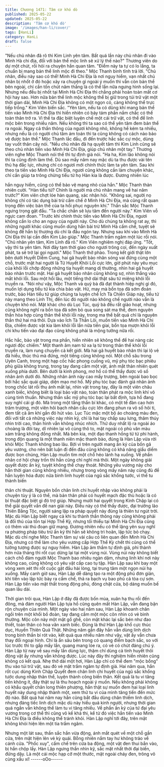 ```yaml
---
title: Chương 1471: Tâm cơ khó dò
published: 2025-05-22
updated: 2025-05-22
description: 'Tâm cơ khó dò'
image: '/images/han-li/cover/'
tags: [HanLi]
category: HanLi
draft: false
---
```


"Nếu chủ nhân đã rõ thì Kim Linh yên tâm. Bất quá lần này chủ
nhân đi vào Minh Hà chi địa, đối với bản thể mộc linh sẽ xử lý thế
nào?" Thương viên do dự một chút, rồi hỏi ra chuyện hắn quan
tâm. "Điểm này ta tự có lo lắng, ta chuẩn bị mang bản thể linh
mộc đi theo." Mộc Thanh bình tĩnh trả lời.
"Chủ nhân, điều này sao có thể! Minh Hà Chi Địa là nơi nguy
hiểm, vạn nhất chủ nhân bị nhốt ở đó hoặc xảy ra chuyện gì ngoài
ý muốn thì vẫn còn bản thể bên ngoài, chỉ cần tốn chút năm thắng
là có thể lần nữa ngưng hình sống lại. Nhưng nếu đều bị nhốt tại
Minh Hà Chi Địa thì chẳng phải hoàn toàn mất cơ hội hay sao.
Hơn nữa bản thể linh mộc không thể bị giữ trong túi trữ vật một
thời gian dài, Minh Hà Chi Địa không có một ngọn cỏ, càng không
thể trực tiếp trồng." Kim Viên biến sắc.
"Yên tâm, nếu ta có dũng khí mang bản thể tiến vào Minh Hà Chi
Địa thì hiển nhiên có bảy tám phần nắm chắc có thể toàn thân trở
ra. Vì thế ta đặc biệt luyện chế một cái trữ vật, có thể để linh mộc
bên trong nhiều năm. Nếu không thì ta sao có thể yên tâm đem
bản thể ra ngoài. Ngay cả thần thông của ngươi không nhỏ,
không hề kém ta nhiều, nhưng nếu là có người chủ tâm ám toán
thì ta cũng không có cách nào bảo vệ được bản thể." Mộc Thanh
lắc đầu, đi đến trước hắc sắc cự mộc, dùng tay vuốt thân cây nói.
"Nếu chủ nhân đã hạ quyết tâm thì Kim Linh cũng sẽ theo chủ
nhân tiến vào Minh Hà Chi Địa, giúp chủ nhân một tay." Thương
viên nghe Mộc Thanh nói thế thì tự định giá nói.
"Ha ha, Kim lão không nói thì ta cũng định làm thế. Dù sao mấy
năm nay mặc dù ta thu được vài tên thủ hạ đắc lực, nhưng chỉ có
ngươi mới chính thức làm ta yên tâm. Sau khi theo ta tiến vào
Minh Hà Chi Địa, ngươi cũng không cần làm chuyện khác, chỉ cần
giúp ta trông chừng tiểu tử họ Hàn kia là được. Đương nhiên lúc

hắn nguy hiểm, cũng có thể bảo vệ mạng nhỏ của hắn." Mộc
Thanh thản nhiên cười. "Hàn tiểu tử? Chính là người mà chủ
nhân mang về hai năm trước?" Kim viên chợt lóe hàn quang, xác
nhận hỏi. "Không sai, người nọ không chỉ có tác dụng bài trừ cấm
chế ở Minh Hà Chi Địa, mà cũng rất quan trọng đến việc bản thể
của ta hồi phục nguyên khí." Thần sắc Mộc Thanh ngưng trọng
gật đầu. "Ta chắc chắn sẽ lưu tâm đến người này." Kim Viên vỗ
ngực cam đoan.
"Trước khi chính thức tiến vào Minh Hà Chi Địa, ngươi không cần
lo cho an nguy của người này. Cho dù chúng ta không rat ay, thì
những người khác cũng muốn dùng hắn bài trừ Minh Hà cấm chế,
tuyệt sẽ không để hắn bị thương dù chỉ là đầu ngón tay. Nhưng
sau khi vào Minh Hà Chi Địa thì lại cần đến Kim Lão giúp." Mộc
Thanh trầm ngâm một lúc rồi nói. "Chủ nhân yên tâm, Kim Linh đã
rõ." Kim Viên nghiêm nghị đáp ứng. "Tốt, vậy thì ta yên tâm. Nơi
đây tạm thời giao cho ngươi trông coi, đến ngày xuất phát, ta sẽ
trở lại gọi ngươi." Mộc Thanh thở phào.
Trong kết giới thật lớn bên dưới Huyết Diễm Cung, hai gã huyết
bào nhân sóng vai đứng cùng một chỗ, trước mặt hai người là Tử
Huyết Khôi Lỗi cực lớn, giờ phút này yêu mục của khôi lỗi chớp
động những tia huyết mang dị thường, nhìn hai gã huyết bào
nhân trước mặt. Hai gã huyết bào nhân cũng không sợ, nhìn
thẳng vào mắt khôi lỗi. Sau một hồi lâu, một tiếng thở dài thật sâu
từ miệng khôi lỗi truyền ra.
"Nói như vậy, Mộc Thanh và quỷ bà đã đạt thành hiệp nghị gì đó,
muốn lợi dụng tiểu tử kia chia bảo vật. Hừ, may mà bổn tọa đã
sớm đoán trước, bảo Hàn tiểu tử giúp chúng ta luyện chế Ích Tà
Chiến Giáp này, tiểu tử này mang theo Linh Thị, đến lúc đó người
nào không chế người nào vẫn là chuyện khó nói. Mặt khác cho dù
Lục Túc, quỷ bà đều rất giảo hoạt, nhưng cũng không nghĩ ra bổn
tọa đã sớm bỏ qua song sát ma thể, đem nguyên thần hòa hợp
cùng thân thể khôi lỗi này, trong ma thể bất quá chỉ là nguyên
thần thứ hai mà thôi.
Dựa vào Ích Tà Thần Lôi, muốn tiến vào Minh Hà Chi Địa, chiếm
được vật kia làm khôi lỗi lần nữa tiến giai, bổn tọa mượn khôi lỗi
chi khu tiến vào đại đạo cũng không phải là mộng tưởng nữa rồi.

Hắc hắc, bảo vật trong ma phần, hiển nhiên sẽ không thể để hai
nàng các ngươi độc chiếm." Một thanh âm nam tử xa lạ từ trong
thân thể khôi lỗi truyền ra, làm rung chuyển cả kết giới. Mà hai gã
huyết bào nhân thì lại lộ vẻ đã hiểu, thúc thủ mà đứng, một tiếng
cũng không nói.
Một chỗ sâu trong Uyên Canh, trong một hạp cốc hắc phong
cuồng vũ, mỹ phụ tóc bạc phiêu phù giữa không trung, trong tay
đang cầm một vật, ánh mắt thản nhiên quét xuống phía dưới. Bên
dưới là kình phong, mơ hồ có thể thấy được vô số nhân ảnh dưới
đó. Những nhân ảnh này cao mấy trượng, bên ngoài bao bọc bởi
hắc sắc quái giáp, diện mạo mơ hồ. Mỹ phụ tóc bạc đánh giá
nhân ảnh trong chốc lát rồi thu ánh mắt lại, nhìn vật trong tay, đây
là một viên châu xanh biếc, không biết là loại bảo vật nào, toàn
thân phát ra mộc linh khí vô cùng tinh thuần. Nhưng thần sắc mỹ
phụ tóc bạc lại bất định, tựa hồ đang suy nghĩ cái gì đó.
Mà trong một tầng thần bí khác, có một tế đàn cao hơn trăm
trượng, một viên hôi bạch nhãn cầu cực lớn đang phun ra vô số
hôi ti, đem tất cả âm khí gần đó hút vào.
Lục Túc mặc một bộ áo choàng màu đen, đối với tất cả những
việc này nhìn kỹ, chỉ là hai tay chắp sau lưng, thâm thúy nhìn trời
cao, thân hình vẫn không nhúc nhích.
Thứ duy nhất lộ ra ngoài áo choàng là đôi tay, dĩ nhiên lại vô cùng
thô to, mặt ngoài có phù văn màu xám trắng không đồng nhất. Mà
bên kia, một đạo thanh hồng từ từ phi hành, trong độn quang là
một thanh niên mặc thanh bào, đúng là Hàn Lập vừa rời khỏi Mộc
Thanh không bao lâu. Bởi vì trên người mang ấn ký của bốn gã
yêu vương, cho nên bất luận đi đến đâu cũng không có khả năng
giấu diếm được bọn chúng, Hàn Lập muốn tìm một chỗ hẻo lánh
hạ xuống.
Về phần nhân cơ hội chạy trốn thì hắn cũng chỉ nghĩ mà thôi. Một
ngày không giải quyết được ấn ký, tuyệt không thể chạy thoát.
Những yêu vương này cho hắn thời gian cũng không nhiều,
nhưng trong vòng mấy năm này cũng đủ để hắn luyện hóa được
nửa bình linh huyết của ngũ sắc khổng tước, vì thế tu thành biến

thân chi thuật.
Nguyên bổn chân linh chi huyết nhập vào không phải là chuyện
tùy ý là có thể, mà bản thân phải có huyết mạch đặc thù hoặc là
có bí thuật đặc biệt gì đó trợ giúp.
Nhưng mười hai quyết trong Kinh Chập lại có thể giải quyết vấn
đề nan giải này.
Điều này có thể thấy được, đại trưởng lão Thiên Bằng Tộc, người
sáng lập ra pháp quyết này đúng là thiên tư ngút trời.
Mặc dù Hàn Lập biết ngay cả khi tu thành thần thông này cũng
không phải là đối thủ của tồn tại Hợp Thể Kỳ, nhưng tối thiểu tại
Minh Hà Chi Địa cũng có thêm vài thủ đoạn giữ mạng.
Đương nhiên nếu có thể lặng yên suy nghĩ ra phương pháp tiêu
trừ ấn ký thì hắn sẽ không trì hoãn, lập tức bỏ chạy.
Mặc dù chỉ nghe Mộc Thanh tâm sự vài câu có liên quan đến
Minh Hà Chi Địa, nhưng có thể làm cho yêu vương cấp Hợp Thể
Kỳ chết thì cũng có thể tưởng tượng được sự nguy hiểm.
Hàn Lập âm thầm tự định giá, phi thành hơn nửa tháng thì rốt cục
dừng lại tại một vùng núi.
Vùng núi này không biết cách chỗ đám người Mộc Thanh bao
nhiêu ngàn dặm, nhưng linh khí nơi này không cao, cũng không
có yêu vật cấp cao tụ tập.
Hàn Lập sau khi bay một vòng xem xét thì rốt cuộc gật đầu hài
lòng, tại trung tâm một ngọn núi hạ xuống.
Mấy canh giờ sau, Hàn Lập dễ dàng tạo ra một động phủ đơn
giản, khi tiến vào lập tức bày ra cấm chế, thả ra bạch vụ bao phủ
cả tòa cự sơn.
Hàn Lập tiến vào mật thất trong động phủ, đóng chặt cửa, bộ
dáng muốn bế quan lâu dài.

Thời gian trôi qua, Hàn Lập ở đây đã được bốn mùa, xuân hạ thu
rồi đến đông, mà đám người Hàn Lập tựa hồ cũng quên mất Hàn
Lập, vẫn đang bận rộn chuyện của mình.
Một ngày vào hai năm sau, Hàn Lập khoanh chân ngồi trên một
khối bồ đoàn, tay đang cầm một mộc côn nhìn có vẻ bình thường.
Mộc côn này một mặt gồ ghề, còn mặt khác lại sắc bén như đao
thiết, toàn thân có hoa văn xanh biếc. Đúng là thứ Hàn Lập khổ
cực thúc dục, Huyền Thiên Quả Thật. Những năm gần đây hắn
vẫn dùng linh dịch trong bình thần bí rót vào, kết quả qua nhiều
năm như vậy, vật ấy vẫn chưa thay đổi ngoại hình.
Chỉ là ẩn sâu bên trong có quang điểm bạch sắc, so với lúc trước
thì to gấp mấy lần, quang mang lóe ra, có vẻ có chút đáng chú ý.
Hàn Lập từ nay về sau mấy lần dùng lực, thậm chí dùng cả tinh
huyết thôi động vật ấy nhưng vẫn không được. Lúc này đây thí
nghiệm hiển nhiên cũng không có kết quả.
Nhẹ thở dài một hơi, Hàn Lập chỉ có thể đem "mộc bổng" thu vào
túi trữ vật, sau đó vẻ mặt trầm ngâm tự định giá.
Hai năm qua, hắn rốt cục dùng Kinh Chập Quyết đem chân linh
chi huyết của ngũ sắc khổng tước dung nhập thân thể, luyện
thành công biến thân. Kết quả là tu vi tăng tiến không ít, đây thật
sự là thu hoạch ngoài ý muốn.
Nếu không phải không có khẩu quyết chân long thiên phượng,
hắn thật sự muốn đem hai loại linh huyết này dung nhập thành
một, xem thử tu vi của mình tăng tiến đến mức độ nào.
Bất quá hai năm nay hắn cũng bắt đầu dùng chân thiềm linh dịch,
nhưng đáng tiếc linh dịch mặc dù này hiểu quả kinh người, nhưng
thời gian quá ngắn vẫn không thể làm tu vi tăng nhiều. Về phần
ấn ký của tứ đại yêu vương trong cơ thể thì cũng vô kế khả thi, kể
từ đó việc hắn tiến vào Minh Hà Chi Địa là điều không thể tránh
khỏi.
Hàn Lập nghĩ tới đây, trên mặt không khỏi hiện lên một tia trầm
ngâm.

Nhưng một lát sau, thần sắc hắn vừa động, ánh mắt quét về một
chỗ gần cửa, trên mặt hiện lên vẻ kỳ quái. Bỗng nhiên nắm tay hư
không trảo về cánh cửa. "Phốc xuy", cấm chế trên cửa ba động,
một vật đen thui bắn vào, bị hắn chộp lấy. Hàn Lập ngưng thần
nhìn kỹ, sắc mặt nhất thời đại biến, đứng dậy.
Là một cái mộc hạp cỡ một thước, mặt ngoài cháy đen, trông vô
cùng xấu xí!
------oOo------
